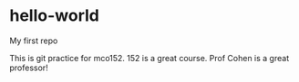 # hello-world
My first repo

This is git practice for mco152. 152 is a great course. Prof Cohen is a great professor!
